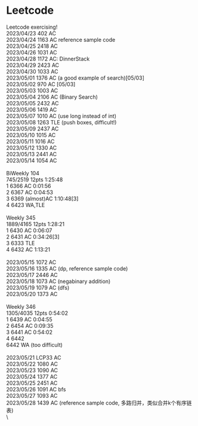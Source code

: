 # Leetcode
Leetcode exercising! \
2023/04/23 402  AC \
2023/04/24 1163 AC reference sample code \
2023/04/25 2418 AC \
2023/04/26 1031 AC \
2023/04/28 1172 AC: DinnerStack \
2023/04/29 2423 AC \
2023/04/30 1033 AC \
2023/05/01 1376 AC (a good example of search)[05/03] \
2023/05/02 970  AC [05/03] \
2023/05/03 1003 AC \
2023/05/04 2106 AC (Binary Search) \
2023/05/05 2432 AC \
2023/05/06 1419 AC \
2023/05/07 1010 AC (use long instead of int) \
2023/05/08 1263 TLE (push boxes, difficult!) \
2023/05/09 2437 AC \
2023/05/10 1015 AC \
2023/05/11 1016 AC \
2023/05/12 1330 AC \
2023/05/13 2441 AC \
2023/05/14 1054 AC \
\
BiWeekly 104 \
745/2519  12pts  1:25:48 \
1  6366  AC  0:01:56 \
2  6367  AC  0:04:53 \
3  6369  (almost)AC  1:10:48[3] \
4  6423  WA,TLE \
\
Weekly 345 \
1889/4165  12pts  1:28:21 \
1  6430  AC  0:06:07 \
2  6431  AC  0:34:26[3] \
3  6333  TLE \
4  6432  AC  1:13:21 \
\
2023/05/15 1072 AC \
2023/05/16 1335 AC (dp, reference sample code) \
2023/05/17 2446 AC \
2023/05/18 1073 AC (negabinary addition) \
2023/05/19 1079 AC (dfs) \
2023/05/20 1373 AC \
\
Weekly 346 \
1305/4035  12pts  0:54:02 \
1  6439  AC  0:04:55 \
2  6454  AC  0:09:35 \
3  6441  AC  0:54:02 \
4  6442 \
6442 WA (too difficult) \
\
2023/05/21 LCP33 AC \
2023/05/22 1080 AC \
2023/05/23 1090 AC \
2023/05/24 1377 AC \
2023/05/25 2451 AC \
2023/05/26 1091 AC bfs \
2023/05/27 1093 AC \
2023/05/28 1439 AC (reference sample code, 多路归并，类似合并k个有序链表) \
\
